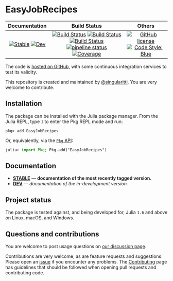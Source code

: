 # EasyJobRecipes

|                                 **Documentation**                                  |                                                                                                 **Build Status**                                                                                                 |                                        **Others**                                         |
| :--------------------------------------------------------------------------------: | :--------------------------------------------------------------------------------------------------------------------------------------------------------------------------------------------------------------: | :---------------------------------------------------------------------------------------: |
| [![Stable][docs-stable-img]][docs-stable-url] [![Dev][docs-dev-img]][docs-dev-url] | [![Build Status][gha-img]][gha-url] [![Build Status][appveyor-img]][appveyor-url] [![Build Status][cirrus-img]][cirrus-url] [![pipeline status][gitlab-img]][gitlab-url] [![Coverage][codecov-img]][codecov-url] | [![GitHub license][license-img]][license-url] [![Code Style: Blue][style-img]][style-url] |

[docs-stable-img]: https://img.shields.io/badge/docs-stable-blue.svg
[docs-stable-url]: https://MineralsCloud.github.io/EasyJobRecipes.jl/stable
[docs-dev-img]: https://img.shields.io/badge/docs-dev-blue.svg
[docs-dev-url]: https://MineralsCloud.github.io/EasyJobRecipes.jl/dev
[gha-img]: https://github.com/MineralsCloud/EasyJobRecipes.jl/workflows/CI/badge.svg
[gha-url]: https://github.com/MineralsCloud/EasyJobRecipes.jl/actions
[appveyor-img]: https://ci.appveyor.com/api/projects/status/github/MineralsCloud/EasyJobRecipes.jl?svg=true
[appveyor-url]: https://ci.appveyor.com/project/singularitti/EasyJobRecipes-jl
[cirrus-img]: https://api.cirrus-ci.com/github/MineralsCloud/EasyJobRecipes.jl.svg
[cirrus-url]: https://cirrus-ci.com/github/MineralsCloud/EasyJobRecipes.jl
[gitlab-img]: https://gitlab.com/singularitti/EasyJobRecipes.jl/badges/main/pipeline.svg
[gitlab-url]: https://gitlab.com/singularitti/EasyJobRecipes.jl/-/pipelines
[codecov-img]: https://codecov.io/gh/MineralsCloud/EasyJobRecipes.jl/branch/main/graph/badge.svg
[codecov-url]: https://codecov.io/gh/MineralsCloud/EasyJobRecipes.jl
[license-img]: https://img.shields.io/github/license/MineralsCloud/EasyJobRecipes.jl
[license-url]: https://github.com/MineralsCloud/EasyJobRecipes.jl/blob/main/LICENSE
[style-img]: https://img.shields.io/badge/code%20style-blue-4495d1.svg
[style-url]: https://github.com/invenia/BlueStyle

The code is [hosted on GitHub](https://github.com/MineralsCloud/EasyJobRecipes.jl),
with some continuous integration services to test its validity.

This repository is created and maintained by [@singularitti](https://github.com/singularitti).
You are very welcome to contribute.

## Installation

The package can be installed with the Julia package manager.
From the Julia REPL, type `]` to enter the Pkg REPL mode and run:

```
pkg> add EasyJobRecipes
```

Or, equivalently, via the [`Pkg` API](https://pkgdocs.julialang.org/v1/getting-started/):

```julia
julia> import Pkg; Pkg.add("EasyJobRecipes")
```

## Documentation

- [**STABLE**][docs-stable-url] — **documentation of the most recently tagged version.**
- [**DEV**][docs-dev-url] — _documentation of the in-development version._

## Project status

The package is tested against, and being developed for, Julia `1.6` and above on Linux,
macOS, and Windows.

## Questions and contributions

You are welcome to post usage questions on [our discussion page][discussions-url].

Contributions are very welcome, as are feature requests and suggestions. Please open an
[issue][issues-url] if you encounter any problems. The [Contributing](@ref) page has
guidelines that should be followed when opening pull requests and contributing code.

[discussions-url]: https://github.com/MineralsCloud/EasyJobRecipes.jl/discussions
[issues-url]: https://github.com/MineralsCloud/EasyJobRecipes.jl/issues
